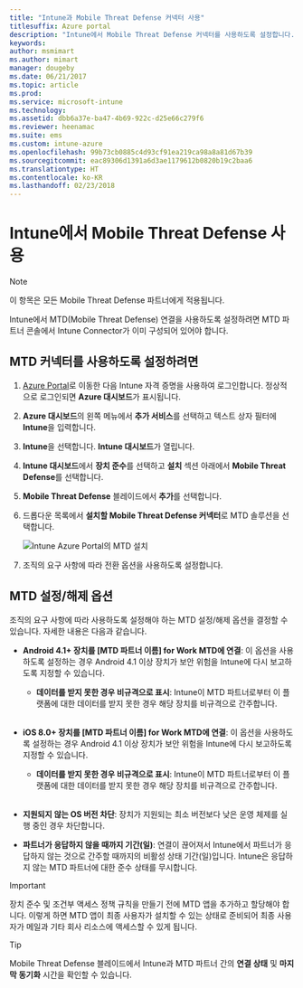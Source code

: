 ```yaml
---
title: "Intune과 Mobile Threat Defense 커넥터 사용"
titlesuffix: Azure portal
description: "Intune에서 Mobile Threat Defense 커넥터를 사용하도록 설정합니다."
keywords: 
author: msmimart
ms.author: mimart
manager: dougeby
ms.date: 06/21/2017
ms.topic: article
ms.prod: 
ms.service: microsoft-intune
ms.technology: 
ms.assetid: dbb6a37e-ba47-4b69-922c-d25e66c279f6
ms.reviewer: heenamac
ms.suite: ems
ms.custom: intune-azure
ms.openlocfilehash: 99b73cb0885c4d93cf91ea219ca98a8a81d67b39
ms.sourcegitcommit: eac89306d1391a6d3ae1179612b0820b19c2baa6
ms.translationtype: HT
ms.contentlocale: ko-KR
ms.lasthandoff: 02/23/2018
---
```

# <a name="enable-mobile-threat-defense-in-intune"></a>Intune에서 Mobile Threat Defense 사용

> [!NOTE] 
> 이 항목은 모든 Mobile Threat Defense 파트너에게 적용됩니다.

Intune에서 MTD(Mobile Threat Defense) 연결을 사용하도록 설정하려면 MTD 파트너 콘솔에서 Intune Connector가 이미 구성되어 있어야 합니다.

## <a name="to-enable-the-mtd-connector"></a>MTD 커넥터를 사용하도록 설정하려면

1. [Azure Portal](https://portal.azure.com)로 이동한 다음 Intune 자격 증명을 사용하여 로그인합니다. 정상적으로 로그인되면 **Azure 대시보드**가 표시됩니다.

2. **Azure 대시보드**의 왼쪽 메뉴에서 **추가 서비스**를 선택하고 텍스트 상자 필터에 **Intune**을 입력합니다.

3. **Intune**을 선택합니다. **Intune 대시보드**가 열립니다.

4. **Intune 대시보드**에서 **장치 준수**를 선택하고 **설치** 섹션 아래에서 **Mobile Threat Defense**를 선택합니다.

5. **Mobile Threat Defense** 블레이드에서 **추가**를 선택합니다.

6. 드롭다운 목록에서 **설치할 Mobile Threat Defense 커넥터**로 MTD 솔루션을 선택합니다.

    ![Intune Azure Portal의 MTD 설치](./media/enable-mtd-connector-1.png)

7. 조직의 요구 사항에 따라 전환 옵션을 사용하도록 설정합니다.

## <a name="mtd-toggle-options"></a>MTD 설정/해제 옵션

조직의 요구 사항에 따라 사용하도록 설정해야 하는 MTD 설정/해제 옵션을 결정할 수 있습니다. 자세한 내용은 다음과 같습니다.

- **Android 4.1+ 장치를 [MTD 파트너 이름] for Work MTD에 연결**: 이 옵션을 사용하도록 설정하는 경우 Android 4.1 이상 장치가 보안 위험을 Intune에 다시 보고하도록 지정할 수 있습니다.
    - **데이터를 받지 못한 경우 비규격으로 표시**: Intune이 MTD 파트너로부터 이 플랫폼에 대한 데이터를 받지 못한 경우 해당 장치를 비규격으로 간주합니다.
<br></br>
- **iOS 8.0+ 장치를 [MTD 파트너 이름] for Work MTD에 연결**: 이 옵션을 사용하도록 설정하는 경우 Android 4.1 이상 장치가 보안 위험을 Intune에 다시 보고하도록 지정할 수 있습니다.
    - **데이터를 받지 못한 경우 비규격으로 표시**: Intune이 MTD 파트너로부터 이 플랫폼에 대한 데이터를 받지 못한 경우 해당 장치를 비규격으로 간주합니다.
<br></br>
- **지원되지 않는 OS 버전 차단**: 장치가 지원되는 최소 버전보다 낮은 운영 체제를 실행 중인 경우 차단합니다.

- **파트너가 응답하지 않을 때까지 기간(일)**: 연결이 끊어져서 Intune에서 파트너가 응답하지 않는 것으로 간주할 때까지의 비활성 상태 기간(일)입니다. Intune은 응답하지 않는 MTD 파트너에 대한 준수 상태를 무시합니다.

> [!IMPORTANT] 
> 장치 준수 및 조건부 액세스 정책 규칙을 만들기 전에 MTD 앱을 추가하고 할당해야 합니다. 이렇게 하면 MTD 앱이 최종 사용자가 설치할 수 있는 상태로 준비되어 최종 사용자가 메일과 기타 회사 리소스에 액세스할 수 있게 됩니다.

> [!TIP]
> Mobile Threat Defense 블레이드에서 Intune과 MTD 파트너 간의 **연결 상태** 및 **마지막 동기화** 시간을 확인할 수 있습니다.
